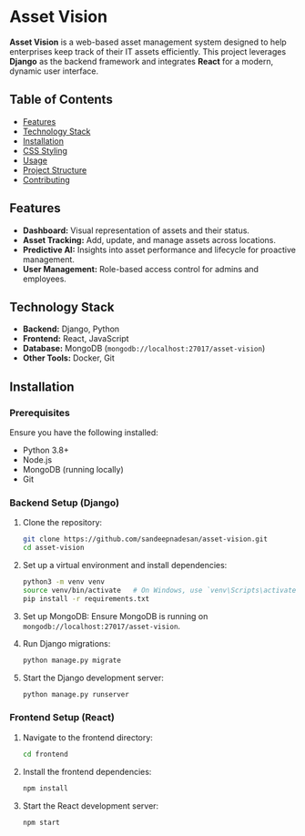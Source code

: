# Asset Vision

**Asset Vision** is a web-based asset management system designed to help enterprises keep track of their IT assets efficiently. This project leverages **Django** as the backend framework and integrates **React** for a modern, dynamic user interface.

## Table of Contents
- [Features](#features)
- [Technology Stack](#technology-stack)
- [Installation](#installation)
- [CSS Styling](#css-styling)
- [Usage](#usage)
- [Project Structure](#project-structure)
- [Contributing](#contributing)


## Features
- **Dashboard:** Visual representation of assets and their status.
- **Asset Tracking:** Add, update, and manage assets across locations.
- **Predictive AI:** Insights into asset performance and lifecycle for proactive management.
- **User Management:** Role-based access control for admins and employees.

## Technology Stack
- **Backend:** Django, Python
- **Frontend:** React, JavaScript
- **Database:** MongoDB (`mongodb://localhost:27017/asset-vision`)
- **Other Tools:** Docker, Git

## Installation

### Prerequisites
Ensure you have the following installed:
- Python 3.8+
- Node.js
- MongoDB (running locally)
- Git

### Backend Setup (Django)
1. Clone the repository:
    ```bash
    git clone https://github.com/sandeepnadesan/asset-vision.git
    cd asset-vision
    ```

2. Set up a virtual environment and install dependencies:
    ```bash
    python3 -m venv venv
    source venv/bin/activate   # On Windows, use `venv\Scripts\activate`
    pip install -r requirements.txt
    ```

3. Set up MongoDB:
    Ensure MongoDB is running on `mongodb://localhost:27017/asset-vision`.

4. Run Django migrations:
    ```bash
    python manage.py migrate
    ```

5. Start the Django development server:
    ```bash
    python manage.py runserver
    ```

### Frontend Setup (React)
1. Navigate to the frontend directory:
    ```bash
    cd frontend
    ```

2. Install the frontend dependencies:
    ```bash
    npm install
    ```

3. Start the React development server:
    ```bash
    npm start
    ```


